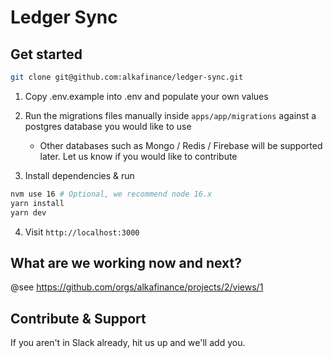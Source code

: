 # Ledger Sync

## Get started

```bash
git clone git@github.com:alkafinance/ledger-sync.git
```

1. Copy .env.example into .env and populate your own values

2. Run the migrations files manually inside `apps/app/migrations` against a postgres database you would like to use
   - Other databases such as Mongo / Redis / Firebase will be supported later. Let us know if you would like to contribute

3. Install dependencies & run

```bash
nvm use 16 # Optional, we recommend node 16.x
yarn install
yarn dev

```

4. Visit `http://localhost:3000`



## What are we working now and next?

@see https://github.com/orgs/alkafinance/projects/2/views/1
## Contribute & Support

If you aren't in Slack already, hit us up and we'll add you.
